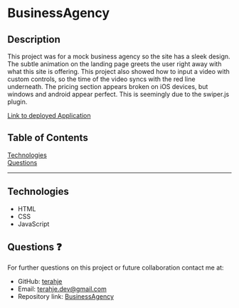 # BusinessAgency

## Description

This project was for a mock business agency so the site has a sleek design. The subtle animation on the landing page greets the user right away with what this site is offering. This project also showed how to input a video with custom controls, so the time of the video syncs with the red line underneath. The pricing section appears broken on iOS devices, but windows and android appear perfect. This is seemingly due to the swiper.js plugin.

[Link to deployed Application](https://terahje.github.io/BusinessAgency/)

## Table of Contents

[Technologies](#technologies)<br>
[Questions](#questions)<br>

---

## Technologies

- HTML
- CSS
- JavaScript

## Questions :question:

For further questions on this project or future collaboration contact me at:<br>

- GitHub: [terahje](https://github.com/terahje)
- Email: terahje.dev@gmail.com
- Repository link: [BusinessAgency](https://github.com/terahje/BusinessAgency)
